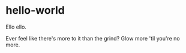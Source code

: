 # hello-world


Ello ello.

Ever feel like there's more to it than the grind? Glow more 'til you're no more.
